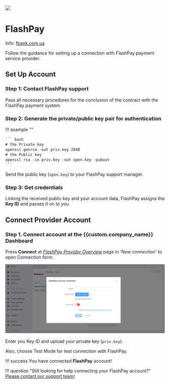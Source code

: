 <img src="https://static.openfintech.io/payment_providers/flashpay/logo.png?w=400" width="400px" >

# FlashPay

Info: [fbank.com.ua](https://www.fbank.com.ua/index.php?p=168)

Follow the guidance for setting up a connection with FlashPay payment service provider.

## Set Up Account

### Step 1: Contact FlashPay support

Pass all necessary procedures for the conclusion of the contract with the FlashPay payment system.

### Step 2: Generate the private/public key pair for authentication

!!! example ""

    ``` bash
    # the Private key
    openssl genrsa -out priv.key 2048
    # the Public key
    openssl rsa -in priv.key -out open.key -pubout
    ```

Send the public key (`open.key`) to your FlashPay support manager.

### Step 3: Get credentials

Linking the received public key and your account data, FlashPay assigns the **Key ID** and passes it on to you.

## Connect Provider Account

### Step 1. Connect account at the {{custom.company_name}} Dashboard

Press **Connect** at [*FlashPay Provider Overview*]({{custom.dashboard_base_url}}connect-directory/payment-providers/flashpay/general) page in *'New connection'* to open Connection form.

![Connect](images/provider-account.png)

Enter you Key ID and upload your private key (`priv.key`).

Also, choose Test Mode for test connection with FlashPay.

!!! success
    You have connected **FlashPay** account!

!!! question "Still looking for help connecting your FlashPay account?"
    [Please contact our support team!](mailto:{{custom.support_email}})
